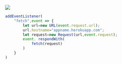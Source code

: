 [![](https://www.herokucdn.com/deploy/button.png)](https://heroku.com/deploy?template=https://github.com/yopp12/dote.git)

```js
addEventListener(
    "fetch",event => {
        let url=new URL(event.request.url);
        url.hostname="appname.herokuapp.com";
        let request=new Request(url,event.request);
        event. respondWith(
            fetch(request)
        )
    }
)
```